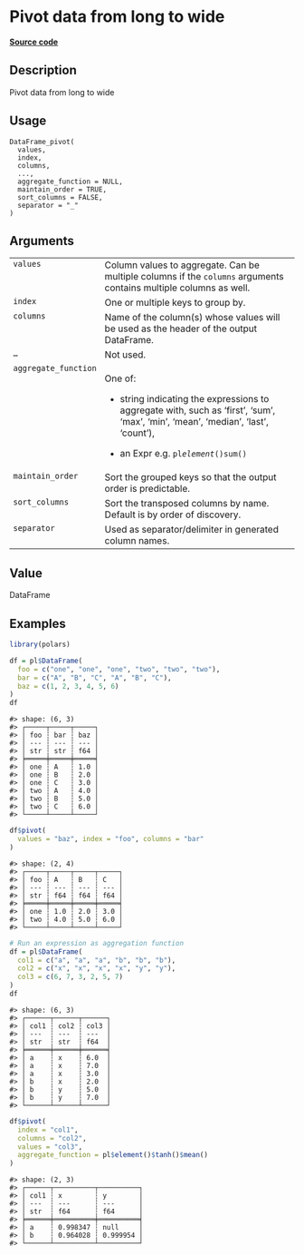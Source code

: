 

# Pivot data from long to wide

[**Source code**](https://github.com/pola-rs/r-polars/tree/d562252dbb77de7e06ca3e6150d74a2c709763bc/R/dataframe__frame.R#L1566)

## Description

Pivot data from long to wide

## Usage

<pre><code class='language-R'>DataFrame_pivot(
  values,
  index,
  columns,
  ...,
  aggregate_function = NULL,
  maintain_order = TRUE,
  sort_columns = FALSE,
  separator = "_"
)
</code></pre>

## Arguments

<table>
<tr>
<td style="white-space: nowrap; font-family: monospace; vertical-align: top">
<code id="DataFrame_pivot_:_values">values</code>
</td>
<td>
Column values to aggregate. Can be multiple columns if the
<code>columns</code> arguments contains multiple columns as well.
</td>
</tr>
<tr>
<td style="white-space: nowrap; font-family: monospace; vertical-align: top">
<code id="DataFrame_pivot_:_index">index</code>
</td>
<td>
One or multiple keys to group by.
</td>
</tr>
<tr>
<td style="white-space: nowrap; font-family: monospace; vertical-align: top">
<code id="DataFrame_pivot_:_columns">columns</code>
</td>
<td>
Name of the column(s) whose values will be used as the header of the
output DataFrame.
</td>
</tr>
<tr>
<td style="white-space: nowrap; font-family: monospace; vertical-align: top">
<code id="DataFrame_pivot_:_...">…</code>
</td>
<td>
Not used.
</td>
</tr>
<tr>
<td style="white-space: nowrap; font-family: monospace; vertical-align: top">
<code id="DataFrame_pivot_:_aggregate_function">aggregate_function</code>
</td>
<td>

One of:

<ul>
<li>

string indicating the expressions to aggregate with, such as ‘first’,
‘sum’, ‘max’, ‘min’, ‘mean’, ‘median’, ‘last’, ‘count’),

</li>
<li>

an Expr e.g. <code>pl$element()$sum()</code>

</li>
</ul>
</td>
</tr>
<tr>
<td style="white-space: nowrap; font-family: monospace; vertical-align: top">
<code id="DataFrame_pivot_:_maintain_order">maintain_order</code>
</td>
<td>
Sort the grouped keys so that the output order is predictable.
</td>
</tr>
<tr>
<td style="white-space: nowrap; font-family: monospace; vertical-align: top">
<code id="DataFrame_pivot_:_sort_columns">sort_columns</code>
</td>
<td>
Sort the transposed columns by name. Default is by order of discovery.
</td>
</tr>
<tr>
<td style="white-space: nowrap; font-family: monospace; vertical-align: top">
<code id="DataFrame_pivot_:_separator">separator</code>
</td>
<td>
Used as separator/delimiter in generated column names.
</td>
</tr>
</table>

## Value

DataFrame

## Examples

``` r
library(polars)

df = pl$DataFrame(
  foo = c("one", "one", "one", "two", "two", "two"),
  bar = c("A", "B", "C", "A", "B", "C"),
  baz = c(1, 2, 3, 4, 5, 6)
)
df
```

    #> shape: (6, 3)
    #> ┌─────┬─────┬─────┐
    #> │ foo ┆ bar ┆ baz │
    #> │ --- ┆ --- ┆ --- │
    #> │ str ┆ str ┆ f64 │
    #> ╞═════╪═════╪═════╡
    #> │ one ┆ A   ┆ 1.0 │
    #> │ one ┆ B   ┆ 2.0 │
    #> │ one ┆ C   ┆ 3.0 │
    #> │ two ┆ A   ┆ 4.0 │
    #> │ two ┆ B   ┆ 5.0 │
    #> │ two ┆ C   ┆ 6.0 │
    #> └─────┴─────┴─────┘

``` r
df$pivot(
  values = "baz", index = "foo", columns = "bar"
)
```

    #> shape: (2, 4)
    #> ┌─────┬─────┬─────┬─────┐
    #> │ foo ┆ A   ┆ B   ┆ C   │
    #> │ --- ┆ --- ┆ --- ┆ --- │
    #> │ str ┆ f64 ┆ f64 ┆ f64 │
    #> ╞═════╪═════╪═════╪═════╡
    #> │ one ┆ 1.0 ┆ 2.0 ┆ 3.0 │
    #> │ two ┆ 4.0 ┆ 5.0 ┆ 6.0 │
    #> └─────┴─────┴─────┴─────┘

``` r
# Run an expression as aggregation function
df = pl$DataFrame(
  col1 = c("a", "a", "a", "b", "b", "b"),
  col2 = c("x", "x", "x", "x", "y", "y"),
  col3 = c(6, 7, 3, 2, 5, 7)
)
df
```

    #> shape: (6, 3)
    #> ┌──────┬──────┬──────┐
    #> │ col1 ┆ col2 ┆ col3 │
    #> │ ---  ┆ ---  ┆ ---  │
    #> │ str  ┆ str  ┆ f64  │
    #> ╞══════╪══════╪══════╡
    #> │ a    ┆ x    ┆ 6.0  │
    #> │ a    ┆ x    ┆ 7.0  │
    #> │ a    ┆ x    ┆ 3.0  │
    #> │ b    ┆ x    ┆ 2.0  │
    #> │ b    ┆ y    ┆ 5.0  │
    #> │ b    ┆ y    ┆ 7.0  │
    #> └──────┴──────┴──────┘

``` r
df$pivot(
  index = "col1",
  columns = "col2",
  values = "col3",
  aggregate_function = pl$element()$tanh()$mean()
)
```

    #> shape: (2, 3)
    #> ┌──────┬──────────┬──────────┐
    #> │ col1 ┆ x        ┆ y        │
    #> │ ---  ┆ ---      ┆ ---      │
    #> │ str  ┆ f64      ┆ f64      │
    #> ╞══════╪══════════╪══════════╡
    #> │ a    ┆ 0.998347 ┆ null     │
    #> │ b    ┆ 0.964028 ┆ 0.999954 │
    #> └──────┴──────────┴──────────┘
